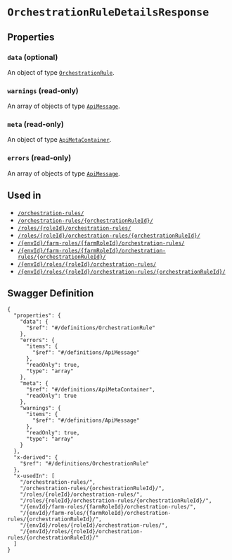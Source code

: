 # `OrchestrationRuleDetailsResponse` #







## Properties ##

### `data` (optional) ###




An object of type [`OrchestrationRule`](./../definitions/OrchestrationRule.mkd).



### `warnings` (read-only) ###




An array of 
objects of type [`ApiMessage`](./../definitions/ApiMessage.mkd).


### `meta` (read-only) ###




An object of type [`ApiMetaContainer`](./../definitions/ApiMetaContainer.mkd).



### `errors` (read-only) ###




An array of 
objects of type [`ApiMessage`](./../definitions/ApiMessage.mkd).




## Used in ##

  + [`/orchestration-rules/`](./../rest/api/v1beta0/account/orchestration-rules/)
  + [`/orchestration-rules/{orchestrationRuleId}/`](./../rest/api/v1beta0/account/orchestration-rules/{orchestrationRuleId}/)
  + [`/roles/{roleId}/orchestration-rules/`](./../rest/api/v1beta0/account/roles/{roleId}/orchestration-rules/)
  + [`/roles/{roleId}/orchestration-rules/{orchestrationRuleId}/`](./../rest/api/v1beta0/account/roles/{roleId}/orchestration-rules/{orchestrationRuleId}/)
  + [`/{envId}/farm-roles/{farmRoleId}/orchestration-rules/`](./../rest/api/v1beta0/user/{envId}/farm-roles/{farmRoleId}/orchestration-rules/)
  + [`/{envId}/farm-roles/{farmRoleId}/orchestration-rules/{orchestrationRuleId}/`](./../rest/api/v1beta0/user/{envId}/farm-roles/{farmRoleId}/orchestration-rules/{orchestrationRuleId}/)
  + [`/{envId}/roles/{roleId}/orchestration-rules/`](./../rest/api/v1beta0/user/{envId}/roles/{roleId}/orchestration-rules/)
  + [`/{envId}/roles/{roleId}/orchestration-rules/{orchestrationRuleId}/`](./../rest/api/v1beta0/user/{envId}/roles/{roleId}/orchestration-rules/{orchestrationRuleId}/)

## Swagger Definition ##

    {
      "properties": {
        "data": {
          "$ref": "#/definitions/OrchestrationRule"
        }, 
        "errors": {
          "items": {
            "$ref": "#/definitions/ApiMessage"
          }, 
          "readOnly": true, 
          "type": "array"
        }, 
        "meta": {
          "$ref": "#/definitions/ApiMetaContainer", 
          "readOnly": true
        }, 
        "warnings": {
          "items": {
            "$ref": "#/definitions/ApiMessage"
          }, 
          "readOnly": true, 
          "type": "array"
        }
      }, 
      "x-derived": {
        "$ref": "#/definitions/OrchestrationRule"
      }, 
      "x-usedIn": [
        "/orchestration-rules/", 
        "/orchestration-rules/{orchestrationRuleId}/", 
        "/roles/{roleId}/orchestration-rules/", 
        "/roles/{roleId}/orchestration-rules/{orchestrationRuleId}/", 
        "/{envId}/farm-roles/{farmRoleId}/orchestration-rules/", 
        "/{envId}/farm-roles/{farmRoleId}/orchestration-rules/{orchestrationRuleId}/", 
        "/{envId}/roles/{roleId}/orchestration-rules/", 
        "/{envId}/roles/{roleId}/orchestration-rules/{orchestrationRuleId}/"
      ]
    }
